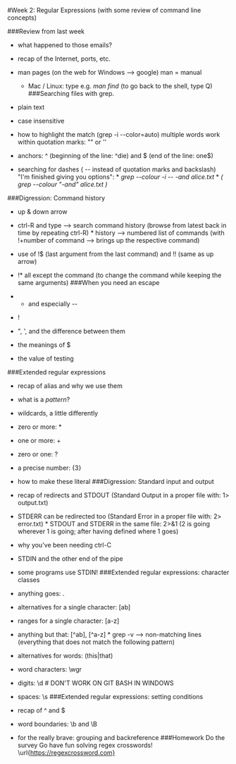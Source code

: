 #Week 2: Regular Expressions
(with some review of command line concepts)

###Review from last week

   * what happened to those emails?
   * recap of the Internet, ports, etc.
   * man pages (on the web for Windows --> google) man = manual 
       * Mac / Linux: type e.g. *man find* (to go back to the shell, type Q)
###Searching files with grep.

   * plain text
   * case insensitive
   * how to highlight the match (grep -i --color=auto) multiple words work within quotation marks: "" or ''
   * anchors: ^ (beginning of the line: ^die)  and $ (end of the line: one$)
   * searching for dashes ( -- instead of quotation marks and backslash) "I'm finished giving you options": 
           * *grep --colour -i -- -and alice.txt*
           * *( grep --colour "\-and" alice.txt )*

###Digression: Command history

   * up \& down arrow
   * ctrl-R and type --> search command history (browse from latest back in time by repeating ctrl-R)
           * history --> numbered list of commands (with !+number of command --> brings up the respective command)
   * use of !$ (last argument from the last command) and !! (same as up arrow)
   * !* all except the command (to change the command while keeping the same arguments)
###When you need an escape

   * - and especially --
   * !
   * ", ', and the difference between them
   * the meanings of $
   * the value of testing

###Extended regular expressions

   * recap of alias and why we use them
   * what is a *pattern*?
   * wildcards, a little differently
   * zero or more: *
   * one or more: +
   * zero or one: ?
   * a precise number: {3}
   * how to make these literal
###Digression: Standard input and output

   * recap of redirects and STDOUT (Standard Output in a proper file with: 1> output.txt)
   * STDERR can be redirected too (Standard Error in a proper file with: 2> error.txt)
           * STDOUT and STDERR  in the same file: 2>\&1 (2 is going wherever 1 is going; after having defined where 1 goes)
   * why you've been needing ctrl-C
   * STDIN and the other end of the pipe
   * some programs use STDIN!
###Extended regular expressions: character classes

   * anything goes: .
   * alternatives for a single character: [ab]
   * ranges for a single character: [a-z]
   * anything but that: [^ab], [^a-z]
           * grep -v --> non-matching lines (everything that does not match the following pattern)
   * alternatives for words: (this|that)
   * word characters: \wgr
   * digits: \d # DON'T WORK ON GIT BASH IN WINDOWS
   * spaces: \s
###Extended regular expressions: setting conditions

   * recap of ^ and $
   * word boundaries: \b and \B
   * for the really brave: grouping and backreference
###Homework
Do the survey
Go have fun solving regex crosswords! \url{https://regexcrossword.com} 
